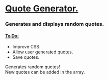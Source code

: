 <h1><ins>Quote Generator.</ins></h1>
<h3>Generates and displays random quotes.</h3>
<h4> <ins> To Do: </ins> </h4>
<ul> 
<li> Improve CSS. </li>
  <li> Allow user generated quotes. </li>
  <li> Save quotes. </li>
</ul>

<p> Generates random quotes! <br> New quotes can be added in the array.</p>
